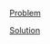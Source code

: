 [Problem](https://leetcode.com/problems/binary-tree-level-order-traversal)

[Solution](https://leetcode.com/problems/binary-tree-level-order-traversal/solutions/3253617/102-binary-tree-level-order-traversal-simple-solution)
